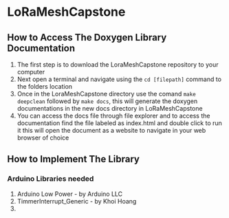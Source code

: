 # LoRaMeshCapstone

## How to Access The Doxygen Library Documentation

1. The first step is to download the LoraMeshCapstone repository to your computer
2. Next open a terminal and navigate using the `cd [filepath]` command to the folders location
3. Once in the LoraMeshCapstone directory use the comand `make deepclean` followed by `make docs`, this will generate the doxygen documentations in the new docs directory in LoRaMeshCapstone
4. You can access the docs file through file explorer and to access the documentation find the file labeled as index.html and double click to run it
this will open the document as a website to navigate in your web browser of choice


## How to Implement The Library

### Arduino Libraries needed

1. Arduino Low Power - by Arduino LLC
2. TimmerInterrupt_Generic - by Khoi Hoang
3. 